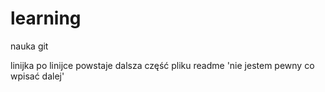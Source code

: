 # learning
nauka git

linijka po linijce powstaje dalsza część pliku readme
'nie jestem pewny co wpisać dalej'